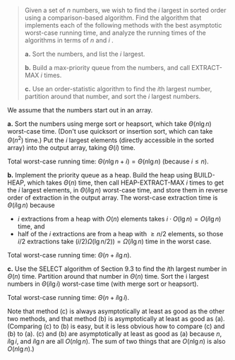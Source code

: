 > Given a set of $n$ numbers, we wish to find the $i$ largest in sorted order using a comparison-based algorithm. Find the algorithm that implements each of the following methods with the best asymptotic worst-case running time, and analyze the running times of the algorithms in terms of $n$ and $i$ .
>
> **a.** Sort the numbers, and list the $i$ largest.
>
> **b.** Build a max-priority queue from the numbers, and call $\text{EXTRACT-MAX}$ $i$ times.
>
> **c.** Use an order-statistic algorithm to find the $i$th largest number, partition around that number, and sort the $i$ largest numbers.

We assume that the numbers start out in an array.

**a.** Sort the numbers using merge sort or heapsort, which take $\Theta(n\lg n)$ worst-case time. (Don't use quicksort or insertion sort, which can take $\Theta(n^2)$ time.) Put the $i$ largest elements (directly accessible in the sorted array) into the output array, taking $\Theta(i)$ time.

Total worst-case running time: $\Theta(n\lg n + i) = \Theta(n\lg n)$ (because $i \le n$).

**b.** Implement the priority queue as a heap. Build the heap using $\text{BUILD-HEAP}$, which takes $\Theta(n)$ time, then call $\text{HEAP-EXTRACT-MAX}$ $i$ times to get the $i$ largest elements, in $\Theta(i\lg n)$ worst-case time, and store them in reverse order of extraction in the output array. The worst-case extraction time is $\Theta(i\lg n)$ because

- $i$ extractions from a heap with $O(n)$ elements takes $i \cdot O(\lg n) = O(i\lg n)$ time, and 
- half of the $i$ extractions are from a heap with $\ge n / 2$ elements, so those $i / 2$ extractions take $(i / 2)\Omega(\lg n / 2)) = \Omega(i\lg n)$ time in the worst case.

Total worst-case running time: $\Theta(n + i\lg n)$.

**c.** Use the $\text{SELECT}$ algorithm of Section 9.3 to find the $i$th largest number in $\Theta(n)$ time. Partition around that number in $\Theta(n)$ time. Sort the i largest numbers in $\Theta(i\lg i)$ worst-case time (with merge sort or heapsort).

Total worst-case running time: $\Theta(n + i\lg i)$.

Note that method \(c\) is always asymptotically at least as good as the other two methods, and that method (b) is asymptotically at least as good as (a). (Comparing \(c\) to (b) is easy, but it is less obvious how to compare \(c\) and (b) to (a). \(c\) and (b) are asymptotically at least as good as (a) because $n$, $i\lg i$, and $i\lg n$ are all $O(n\lg n)$. The sum of two things that are $O(n\lg n)$ is also $O(n\lg n)$.)
